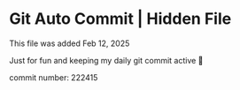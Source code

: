 # Git Auto Commit | Hidden File

This file was added Feb 12, 2025

Just for fun and keeping my daily git commit active 🤪

commit number: 222415
